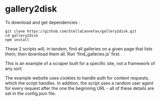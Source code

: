 gallery2disk
============

To download and get dependencies : 

	git clone https://github.com/StellaCannefax/gallery2disk.git
	cd gallery2disk
	npm install


These 2 scripts will, in tandem, find all galleries on a given page that lists them, then download them all.  Run 'find_galleries.js' first.

This is an example of a scraper built for a specific site, not a framework of any sort. 

The example website uses cookies to handle auth for content requests, which the script handles.  In addition, the script uses a random user agent for every request after the one the beginning URL - all of these details are set in the config.json file.
